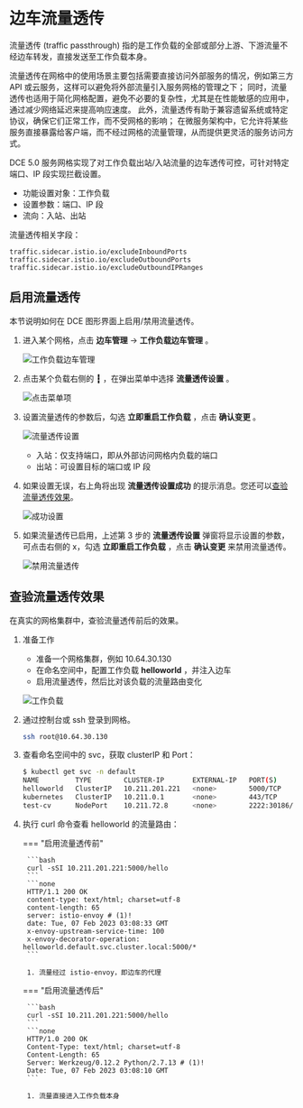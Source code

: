 # 边车流量透传

流量透传 (traffic passthrough) 指的是工作负载的全部或部分上游、下游流量不经边车转发，直接发送至工作负载本身。

流量透传在网格中的使用场景主要包括需要直接访问外部服务的情况，例如第三方 API 或云服务，这样可以避免将外部流量引入服务网格的管理之下；
同时，流量透传也适用于简化网格配置，避免不必要的复杂性，尤其是在性能敏感的应用中，通过减少网络延迟来提高响应速度。
此外，流量透传有助于兼容遗留系统或特定协议，确保它们正常工作，而不受网格的影响；
在微服务架构中，它允许将某些服务直接暴露给客户端，而不经过网格的流量管理，从而提供更灵活的服务访问方式。

DCE 5.0 服务网格实现了对工作负载出站/入站流量的边车透传可控，可针对特定端口、IP 段实现拦截设置。

- 功能设置对象：工作负载
- 设置参数：端口、IP 段
- 流向：入站、出站

流量透传相关字段：

```none
traffic.sidecar.istio.io/excludeInboundPorts
traffic.sidecar.istio.io/excludeOutboundPorts
traffic.sidecar.istio.io/excludeOutboundIPRanges
```

## 启用流量透传

本节说明如何在 DCE 图形界面上启用/禁用流量透传。

1. 进入某个网格，点击 __边车管理__ -> __工作负载边车管理__ 。

    ![工作负载边车管理](https://docs.daocloud.io/daocloud-docs-images/docs/mspider/images/pn01.png)

1. 点击某个负载右侧的 __┇__ ，在弹出菜单中选择 __流量透传设置__ 。

    ![点击菜单项](https://docs.daocloud.io/daocloud-docs-images/docs/mspider/images/pn02.png)

1. 设置流量透传的参数后，勾选 __立即重启工作负载__ ，点击 __确认变更__ 。

    ![流量透传设置](https://docs.daocloud.io/daocloud-docs-images/docs/mspider/images/pn03.png)

    - 入站：仅支持端口，即从外部访问网格内负载的端口
    - 出站：可设置目标的端口或 IP 段

1. 如果设置无误，右上角将出现 __流量透传设置成功__ 的提示消息。您还可以[查验流量透传效果](#_3)。

    ![成功设置](https://docs.daocloud.io/daocloud-docs-images/docs/mspider/images/pn04.png)

1. 如果流量透传已启用，上述第 3 步的 __流量透传设置__ 弹窗将显示设置的参数，可点击右侧的 x，勾选 __立即重启工作负载__ ，点击 __确认变更__ 来禁用流量透传。

    ![禁用流量透传](https://docs.daocloud.io/daocloud-docs-images/docs/mspider/images/pn05.png)

## 查验流量透传效果

在真实的网格集群中，查验流量透传前后的效果。

1. 准备工作

    - 准备一个网格集群，例如 10.64.30.130
    - 在命名空间中，配置工作负载 __helloworld__ ，并注入边车
    - 启用流量透传，然后比对该负载的流量路由变化

    ![工作负载](https://docs.daocloud.io/daocloud-docs-images/docs/mspider/images/pn06.png)

1. 通过控制台或 ssh 登录到网格。

    ```bash
    ssh root@10.64.30.130
    ```

1. 查看命名空间中的 svc，获取 clusterIP 和 Port：

    ```bash
    $ kubectl get svc -n default
    NAME         TYPE        CLUSTER-IP       EXTERNAL-IP   PORT(S)          AGE
    helloworld   ClusterIP   10.211.201.221   <none>        5000/TCP         39d
    kubernetes   ClusterIP   10.211.0.1       <none>        443/TCP          62d
    test-cv      NodePort    10.211.72.8      <none>        2222:30186/TCP   62d
    ```

1. 执行 curl 命令查看 helloworld 的流量路由：

    === "启用流量透传前"

        ```bash
        curl -sSI 10.211.201.221:5000/hello
        ```
        ```none
        HTTP/1.1 200 OK
        content-type: text/html; charset=utf-8
        content-length: 65
        server: istio-envoy # (1)!
        date: Tue, 07 Feb 2023 03:08:33 GMT
        x-envoy-upstream-service-time: 100
        x-envoy-decorator-operation: helloworld.default.svc.cluster.local:5000/*
        ```

        1. 流量经过 istio-envoy，即边车的代理

    === "启用流量透传后"

        ```bash
        curl -sSI 10.211.201.221:5000/hello
        ```
        ```none
        HTTP/1.0 200 OK
        Content-Type: text/html; charset=utf-8
        Content-Length: 65
        Server: Werkzeug/0.12.2 Python/2.7.13 # (1)!
        Date: Tue, 07 Feb 2023 03:08:10 GMT
        ```

        1. 流量直接进入工作负载本身

